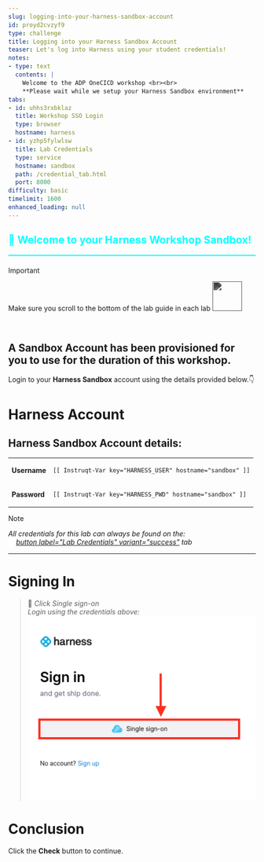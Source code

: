 ```yaml
---
slug: logging-into-your-harness-sandbox-account
id: proyd2cvzyf9
type: challenge
title: Logging into your Harness Sandbox Account
teaser: Let's log into Harness using your student credentials!
notes:
- type: text
  contents: |
    Welcome to the ADP OneCICD workshop <br><br>
    **Please wait while we setup your Harness Sandbox environment**
tabs:
- id: uhhs3rxbklaz
  title: Workshop SSO Login
  type: browser
  hostname: harness
- id: yzhp5fylwlsw
  title: Lab Credentials
  type: service
  hostname: sandbox
  path: /credential_tab.html
  port: 8000
difficulty: basic
timelimit: 1600
enhanced_loading: null
---
```


<style type="text/css" rel="stylesheet">
hr.cyan { background-color: cyan; color: cyan; height: 2px; margin-bottom: -10px; }
h2.cyan { color: cyan; }
</style><h2 class="cyan">👋 Welcome to your Harness Workshop Sandbox!</h2>
<hr class="cyan">
<br>

> [!IMPORTANT]
> Make sure you scroll to the bottom of the lab guide in each lab
> <img src="https://raw.githubusercontent.com/FortAwesome/Font-Awesome/6.x/svgs/solid/arrow-turn-down.svg" width="60" height="60" style="vertical-align: right; display: inline; filter: invert(80%) sepia(0%) saturate(0%) hue-rotate(0deg) brightness(90%) contrast(90%);">

<br>

## A Sandbox Account has been provisioned for you to use for the duration of this workshop.
Login to your **Harness Sandbox** account using the details provided below.👇

Harness Account
===
## Harness Sandbox Account details:
|  |   |
| ----- | ----- |
| **Username**    |<pre>`[[ Instruqt-Var key="HARNESS_USER" hostname="sandbox" ]]`</pre>|
| **Password**    |<pre>`[[ Instruqt-Var key="HARNESS_PWD" hostname="sandbox" ]]`</pre>|

> [!NOTE]
> *All credentials for this lab can always be found on the: <br>
>  <img src="https://raw.githubusercontent.com/harness-community/field-workshops/main/assets/images/link.svg" alt="Link icon" width="16" height="16" style="display: inline; vertical-align: middle;">[button label="Lab Credentials" variant="success"](tab-2) tab*

---

Signing In
===

> 📝 *Click Single sign-on* <br>
> *Login using the credentials above:* <br>
> ![sso_login.png](https://raw.githubusercontent.com/harness-community/field-workshops/main/assets/images/sso_login.png)

Conclusion
===

Click the **Check** button to continue.
